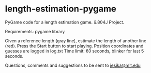 length-estimation-pygame
========================

PyGame code for a length estimation game. 6.804J Project. 

Requirements: pygame library 

Given a reference length (gray line), estimate the length of another line (red). 
Press the Start button to start playing. 
Position coordinates and guesses are logged in log.txt 
Time limit: 60 seconds, blinker for last 5 seconds. 

Questions, comments and suggestions to be sent to jesika@mit.edu


